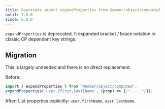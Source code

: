 ```yaml
---
title: Deprecate import expandProperties from @ember/object/computed
until: 7.0.0
since: 6.0.0
---
```


`expandProperties` is deprecated. It expanded bracket / brace notation in classic CP dependent key strings.

## Migration
This is largely unneeded and there is no direct replacement.

Before:
```js
import { expandProperties } from '@ember/object/computed';
expandProperties('user.{first,last}Name', (prop) => {/* ... */});
```

After: List properties explicitly: `user.firstName`, `user.lastName`.
